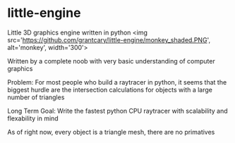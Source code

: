 # little-engine
Little 3D graphics engine written in python
<img src='https://github.com/grantcary/little-engine/monkey_shaded.PNG', alt='monkey', width='300'>

Written by a complete noob with very basic understanding of computer graphics

Problem: For most people who build a raytracer in python, it seems that the biggest hurdle are the intersection calculations for objects with a large number of triangles

Long Term Goal: Write the fastest python CPU raytracer with scalability and flexability in mind

As of right now, every object is a triangle mesh, there are no primatives